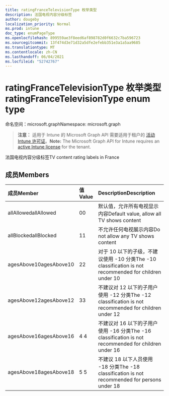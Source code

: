 ```yaml
---
title: ratingFranceTelevisionType 枚举类型
description: 法国电视内容分级标签
author: dougeby
localization_priority: Normal
ms.prod: intune
doc_type: enumPageType
ms.openlocfilehash: 899559ae3f8eed6af898782d0f6632c7ba596723
ms.sourcegitcommit: 13f474d3e71d32a5dfe2efebb351e3a1a5aa9685
ms.translationtype: MT
ms.contentlocale: zh-CN
ms.lasthandoff: 06/04/2021
ms.locfileid: "52742767"
---
```

# <a name="ratingfrancetelevisiontype-enum-type"></a><span data-ttu-id="d90cc-103">ratingFranceTelevisionType 枚举类型</span><span class="sxs-lookup"><span data-stu-id="d90cc-103">ratingFranceTelevisionType enum type</span></span>

<span data-ttu-id="d90cc-104">命名空间：microsoft.graph</span><span class="sxs-lookup"><span data-stu-id="d90cc-104">Namespace: microsoft.graph</span></span>

> <span data-ttu-id="d90cc-105">**注意：** 适用于 Intune 的 Microsoft Graph API 需要适用于租户的 [活动 Intune 许可证](https://go.microsoft.com/fwlink/?linkid=839381)。</span><span class="sxs-lookup"><span data-stu-id="d90cc-105">**Note:** The Microsoft Graph API for Intune requires an [active Intune license](https://go.microsoft.com/fwlink/?linkid=839381) for the tenant.</span></span>

<span data-ttu-id="d90cc-106">法国电视内容分级标签</span><span class="sxs-lookup"><span data-stu-id="d90cc-106">TV content rating labels in France</span></span>

## <a name="members"></a><span data-ttu-id="d90cc-107">成员</span><span class="sxs-lookup"><span data-stu-id="d90cc-107">Members</span></span>
|<span data-ttu-id="d90cc-108">成员</span><span class="sxs-lookup"><span data-stu-id="d90cc-108">Member</span></span>|<span data-ttu-id="d90cc-109">值</span><span class="sxs-lookup"><span data-stu-id="d90cc-109">Value</span></span>|<span data-ttu-id="d90cc-110">Description</span><span class="sxs-lookup"><span data-stu-id="d90cc-110">Description</span></span>|
|:---|:---|:---|
|<span data-ttu-id="d90cc-111">allAllowed</span><span class="sxs-lookup"><span data-stu-id="d90cc-111">allAllowed</span></span>|<span data-ttu-id="d90cc-112">0</span><span class="sxs-lookup"><span data-stu-id="d90cc-112">0</span></span>|<span data-ttu-id="d90cc-113">默认值，允许所有电视显示内容</span><span class="sxs-lookup"><span data-stu-id="d90cc-113">Default value, allow all TV shows content</span></span>|
|<span data-ttu-id="d90cc-114">allBlocked</span><span class="sxs-lookup"><span data-stu-id="d90cc-114">allBlocked</span></span>|<span data-ttu-id="d90cc-115">1</span><span class="sxs-lookup"><span data-stu-id="d90cc-115">1</span></span>|<span data-ttu-id="d90cc-116">不允许任何电视展示内容</span><span class="sxs-lookup"><span data-stu-id="d90cc-116">Do not allow any TV shows content</span></span>|
|<span data-ttu-id="d90cc-117">agesAbove10</span><span class="sxs-lookup"><span data-stu-id="d90cc-117">agesAbove10</span></span>|<span data-ttu-id="d90cc-118">2</span><span class="sxs-lookup"><span data-stu-id="d90cc-118">2</span></span>|<span data-ttu-id="d90cc-119">对于 10 以下的子级，不建议使用 -10 分类</span><span class="sxs-lookup"><span data-stu-id="d90cc-119">The -10 classification is not recommended for children under 10</span></span>|
|<span data-ttu-id="d90cc-120">agesAbove12</span><span class="sxs-lookup"><span data-stu-id="d90cc-120">agesAbove12</span></span>|<span data-ttu-id="d90cc-121">3</span><span class="sxs-lookup"><span data-stu-id="d90cc-121">3</span></span>|<span data-ttu-id="d90cc-122">不建议对 12 以下的子用户使用 -12 分类</span><span class="sxs-lookup"><span data-stu-id="d90cc-122">The -12 classification is not recommended for children under 12</span></span>|
|<span data-ttu-id="d90cc-123">agesAbove16</span><span class="sxs-lookup"><span data-stu-id="d90cc-123">agesAbove16</span></span>|<span data-ttu-id="d90cc-124">4 </span><span class="sxs-lookup"><span data-stu-id="d90cc-124">4</span></span>|<span data-ttu-id="d90cc-125">不建议对 16 以下的子用户使用 -16 分类</span><span class="sxs-lookup"><span data-stu-id="d90cc-125">The -16 classification is not recommended for children under 16</span></span>|
|<span data-ttu-id="d90cc-126">agesAbove18</span><span class="sxs-lookup"><span data-stu-id="d90cc-126">agesAbove18</span></span>|<span data-ttu-id="d90cc-127">5 </span><span class="sxs-lookup"><span data-stu-id="d90cc-127">5</span></span>|<span data-ttu-id="d90cc-128">不建议 18 以下人员使用 -18 分类</span><span class="sxs-lookup"><span data-stu-id="d90cc-128">The -18 classification is not recommended for persons under 18</span></span>|




